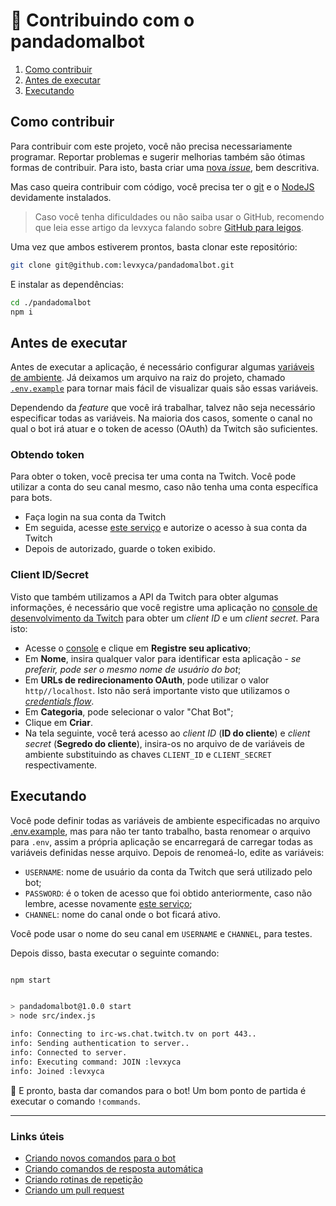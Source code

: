 # 🐼 Contribuindo com o pandadomalbot

1. [Como contribuir](#como-contribuir)
2. [Antes de executar](#antes-de-executar)
3. [Executando](#executando)

## Como contribuir

Para contribuir com este projeto, você não precisa necessariamente programar. Reportar problemas e sugerir
melhorias também são ótimas formas de contribuir. Para isto, basta criar uma [nova _issue_][6], bem descritiva.

Mas caso queira contribuir com código, você precisa ter o [git][1] e o [NodeJS][2] devidamente
instalados.

> Caso você tenha dificuldades ou não saiba usar o GitHub, recomendo que leia esse artigo da levxyca
> falando sobre [GitHub para leigos][7].

Uma vez que ambos estiverem prontos, basta clonar este repositório:

```sh
git clone git@github.com:levxyca/pandadomalbot.git
```

E instalar as dependências:

```sh
cd ./pandadomalbot
npm i
```

## Antes de executar

Antes de executar a aplicação, é necessário configurar algumas [variáveis de ambiente][3].
Já deixamos um arquivo na raiz do projeto, chamado [`.env.example`][4] para tornar mais fácil
de visualizar quais são essas variáveis.

Dependendo da _feature_ que você irá trabalhar, talvez não seja necessário especificar todas as variáveis.
Na maioria dos casos, somente o canal no qual o bot irá atuar e o token de acesso (OAuth) da Twitch
são suficientes.

### Obtendo token

Para obter o token, você precisa ter uma conta na Twitch.
Você pode utilizar a conta do seu canal mesmo, caso não tenha uma conta específica para bots.

- Faça login na sua conta da Twitch
- Em seguida, acesse [este serviço][5] e autorize o acesso à sua conta da Twitch
- Depois de autorizado, guarde o token exibido.

### Client ID/Secret

Visto que também utilizamos a API da Twitch para obter algumas informações, é necessário que você
registre uma aplicação no [console de desenvolvimento da Twitch][8]
para obter um _client ID_ e um _client secret_. Para isto:

- Acesse o [console][8] e clique em **Registre seu aplicativo**;
- Em **Nome**, insira qualquer valor para identificar esta aplicação -
_se preferir, pode ser o mesmo nome de usuário do bot_;
- Em **URLs de redirecionamento OAuth**, pode utilizar o valor `http//localhost`. Isto não será importante
visto que utilizamos o [_credentials flow_](https://dev.twitch.tv/docs/authentication/getting-tokens-oauth#oauth-client-credentials-flow).
- Em **Categoria**, pode selecionar o valor "Chat Bot";
- Clique em **Criar**.
- Na tela seguinte, você terá acesso ao _client ID_ (**ID do cliente**) e _client secret_
(**Segredo do cliente**), insira-os no arquivo de de variáveis de ambiente substituindo as chaves
`CLIENT_ID` e `CLIENT_SECRET` respectivamente.

## Executando

Você pode definir todas as variáveis de ambiente especificadas no arquivo [.env.example][4],
mas para não ter tanto trabalho, basta renomear o arquivo para `.env`, assim a própria aplicação
se encarregará de carregar todas as variáveis definidas nesse arquivo. Depois de renomeá-lo,
edite as variáveis:

- `USERNAME`: nome de usuário da conta da Twitch que será utilizado pelo bot;
- `PASSWORD`: é o token de acesso que foi obtido anteriormente, caso não lembre, acesse novamente
[este serviço][5];
- `CHANNEL`: nome do canal onde o bot ficará ativo.

Você pode usar o nome do seu canal em `USERNAME` e `CHANNEL`, para testes.

Depois disso, basta executar o seguinte comando:

```sh

npm start


> pandadomalbot@1.0.0 start
> node src/index.js

info: Connecting to irc-ws.chat.twitch.tv on port 443..
info: Sending authentication to server..
info: Connected to server.
info: Executing command: JOIN :levxyca
info: Joined :levxyca

```

🎉 E pronto, basta dar comandos para o bot! Um bom ponto de partida é executar o comando `!commands`.

----

### Links úteis

- [Criando novos comandos para o bot](./criando-novos-comandos.md)
- [Criando comandos de resposta automática](./criando-comandos-de-resposta-automatica.md)
- [Criando rotinas de repetição](./criando-rotinas-de-repeticao.md)
- [Criando um pull request](https://docs.github.com/pt/pull-requests/collaborating-with-pull-requests/proposing-changes-to-your-work-with-pull-requests/creating-a-pull-request)

[1]: https://git-scm.com/downloads
[2]: https://nodejs.org/en/download/
[3]: https://pt.wikipedia.org/wiki/Vari%C3%A1vel_de_ambiente
[4]: ../../.env.example
[5]: https://twitchapps.com/tmi/
[6]: https://github.com/levxyca/pandadomalbot/issues
[7]: https://dev.to/levxyca/pt-br-github-para-leigos-4i7j
[8]: https://dev.twitch.tv/console/apps
